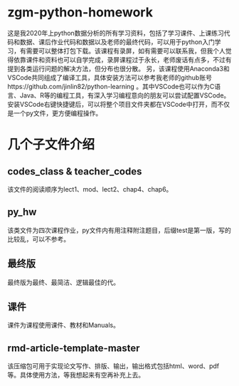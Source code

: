 # zgm-python-homework
这是我2020年上python数据分析的所有学习资料，包括了学习课件、上课练习代码和数据、课后作业代码和数据以及老师的最终代码，可以用于python入门学习，有需要可以整体打包下载。该课程有录屏，如有需要可以联系我，但我个人觉得依靠课件和资料也可以自学完成，录屏课程过于永长，老师废话有点多，不过有提到各类运行问题的解决方法，但分布也很分散。
另，该课程使用Anaconda3和VSCode共同组成了编译工具，具体安装方法可以参考我老师的github账号https://github.com/jinlin82/python-learning 。其中VSCode也可以作为C语言、Java、R等的编程工具，有深入学习编程意向的朋友可以尝试配置VSCode。安装VSCode右键快捷键后，可以将整个项目文件夹都在VSCode中打开，而不仅是一个py文件，更方便编程操作。
# 几个子文件介绍
## codes_class & teacher_codes
该文件的阅读顺序为lect1、mod、lect2、chap4、chap6。
## py_hw
该类文件为四次课程作业，py文件内有用注释附注题目，后缀test是第一版，写的比较乱，可以不参考。
## 最终版
最终版为最终、最简洁、逻辑最佳的代。
## 课件
课件为课程使用课件、教材和Manuals。
## rmd-article-template-master
该压缩包可用于实现论文写作、排版、输出，输出格式包括html、word、pdf等。具体使用方法，等我想起来有空再补充上去。
